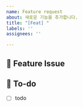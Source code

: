 ```yaml
---
name: Feature request
about: 새로운 기능을 추가합니다.
title: "[Feat] "
labels: ''
assignees: ''

---
```


## 📌  Feature Issue
<!-- 이슈에 대해 설명해주세요. -->

## 📝  To-do
<!-- 해야 할 일들을 적어주세요. -->
- [ ] todo
